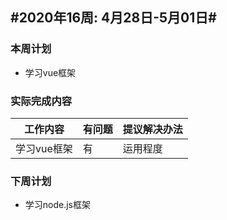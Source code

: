 ## #2020年16周: 4月28日-5月01日#

### 本周计划

* 学习vue框架

### 实际完成内容

| 工作内容 | 有问题 | 提议解决办法 |
| ------ | ------ | ------ |
| 学习vue框架 | 有 | 运用程度 |

### 下周计划

* 学习node.js框架
